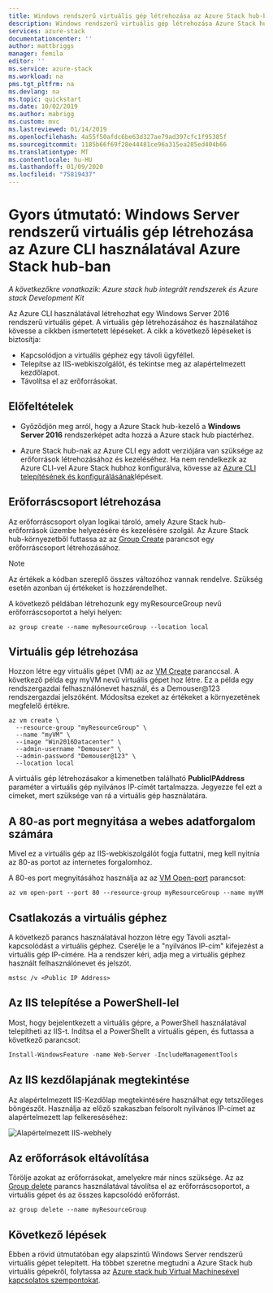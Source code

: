 ```yaml
---
title: Windows rendszerű virtuális gép létrehozása az Azure Stack hub-ban az Azure CLI használatával | Microsoft Docs
description: Windows rendszerű virtuális gép létrehozása Azure Stack hub-ban az Azure CLI használatával
services: azure-stack
documentationcenter: ''
author: mattbriggs
manager: femila
editor: ''
ms.service: azure-stack
ms.workload: na
pms.tgt_pltfrm: na
ms.devlang: na
ms.topic: quickstart
ms.date: 10/02/2019
ms.author: mabrigg
ms.custom: mvc
ms.lastreviewed: 01/14/2019
ms.openlocfilehash: 4a55f50afdc6be63d327ae79ad397cfc1f95385f
ms.sourcegitcommit: 1185b66f69f28e44481ce96a315ea285ed404b66
ms.translationtype: MT
ms.contentlocale: hu-HU
ms.lasthandoff: 01/09/2020
ms.locfileid: "75819437"
---
```

# <a name="quickstart-create-a-windows-server-virtual-machine-using-azure-cli-in-azure-stack-hub"></a>Gyors útmutató: Windows Server rendszerű virtuális gép létrehozása az Azure CLI használatával Azure Stack hub-ban

*A következőkre vonatkozik: Azure stack hub integrált rendszerek és Azure stack Development Kit*

Az Azure CLI használatával létrehozhat egy Windows Server 2016 rendszerű virtuális gépet. A virtuális gép létrehozásához és használatához kövesse a cikkben ismertetett lépéseket. A cikk a következő lépéseket is biztosítja:

* Kapcsolódjon a virtuális géphez egy távoli ügyféllel.
* Telepítse az IIS-webkiszolgálót, és tekintse meg az alapértelmezett kezdőlapot.
* Távolítsa el az erőforrásokat.

## <a name="prerequisites"></a>Előfeltételek

* Győződjön meg arról, hogy a Azure Stack hub-kezelő a **Windows Server 2016** rendszerképet adta hozzá a Azure stack hub piactérhez.

* Azure Stack hub-nak az Azure CLI egy adott verziójára van szüksége az erőforrások létrehozásához és kezeléséhez. Ha nem rendelkezik az Azure CLI-vel Azure Stack hubhoz konfigurálva, kövesse az [Azure CLI telepítésének és konfigurálásának](azure-stack-version-profiles-azurecli2.md)lépéseit.

## <a name="create-a-resource-group"></a>Erőforráscsoport létrehozása

Az erőforráscsoport olyan logikai tároló, amely Azure Stack hub-erőforrások üzembe helyezésére és kezelésére szolgál. Az Azure Stack hub-környezetből futtassa az az [Group Create](/cli/azure/group#az-group-create) parancsot egy erőforráscsoport létrehozásához.

> [!NOTE]
>  Az értékek a kódban szereplő összes változóhoz vannak rendelve. Szükség esetén azonban új értékeket is hozzárendelhet.

A következő példában létrehozunk egy myResourceGroup nevű erőforráscsoportot a helyi helyen:

```cli
az group create --name myResourceGroup --location local
```

## <a name="create-a-virtual-machine"></a>Virtuális gép létrehozása

Hozzon létre egy virtuális gépet (VM) az az [VM Create](/cli/azure/vm#az-vm-create) paranccsal. A következő példa egy myVM nevű virtuális gépet hoz létre. Ez a példa egy rendszergazdai felhasználónevet használ, és a Demouser@123 rendszergazdai jelszóként. Módosítsa ezeket az értékeket a környezetének megfelelő értékre.

```cli
az vm create \
  --resource-group "myResourceGroup" \
  --name "myVM" \
  --image "Win2016Datacenter" \
  --admin-username "Demouser" \
  --admin-password "Demouser@123" \
  --location local
```

A virtuális gép létrehozásakor a kimenetben található **PublicIPAddress** paraméter a virtuális gép nyilvános IP-címét tartalmazza. Jegyezze fel ezt a címeket, mert szüksége van rá a virtuális gép használatára.

## <a name="open-port-80-for-web-traffic"></a>A 80-as port megnyitása a webes adatforgalom számára

Mivel ez a virtuális gép az IIS-webkiszolgálót fogja futtatni, meg kell nyitnia az 80-as portot az internetes forgalomhoz.

A 80-es port megnyitásához használja az az [VM Open-port](/cli/azure/vm) parancsot:

```cli
az vm open-port --port 80 --resource-group myResourceGroup --name myVM
```

## <a name="connect-to-the-virtual-machine"></a>Csatlakozás a virtuális géphez

A következő parancs használatával hozzon létre egy Távoli asztal-kapcsolódást a virtuális géphez. Cserélje le a "nyilvános IP-cím" kifejezést a virtuális gép IP-címére. Ha a rendszer kéri, adja meg a virtuális géphez használt felhasználónevet és jelszót.

```
mstsc /v <Public IP Address>
```

## <a name="install-iis-using-powershell"></a>Az IIS telepítése a PowerShell-lel

Most, hogy bejelentkezett a virtuális gépre, a PowerShell használatával telepítheti az IIS-t. Indítsa el a PowerShellt a virtuális gépen, és futtassa a következő parancsot:

```powershell
Install-WindowsFeature -name Web-Server -IncludeManagementTools
```

## <a name="view-the-iis-welcome-page"></a>Az IIS kezdőlapjának megtekintése

Az alapértelmezett IIS-Kezdőlap megtekintésére használhat egy tetszőleges böngészőt. Használja az előző szakaszban felsorolt nyilvános IP-címet az alapértelmezett lap felkereséséhez:

![Alapértelmezett IIS-webhely](./media/azure-stack-quick-create-vm-windows-cli/default-iis-website.png)

## <a name="clean-up-resources"></a>Az erőforrások eltávolítása

Törölje azokat az erőforrásokat, amelyekre már nincs szüksége. Az az [Group delete](/cli/azure/group#az-group-delete) parancs használatával távolítsa el az erőforráscsoportot, a virtuális gépet és az összes kapcsolódó erőforrást.

```cli
az group delete --name myResourceGroup
```

## <a name="next-steps"></a>Következő lépések

Ebben a rövid útmutatóban egy alapszintű Windows Server rendszerű virtuális gépet telepített. Ha többet szeretne megtudni a Azure Stack hub virtuális gépekről, folytassa az [Azure stack hub Virtual Machinesével kapcsolatos szempontokat](azure-stack-vm-considerations.md).
